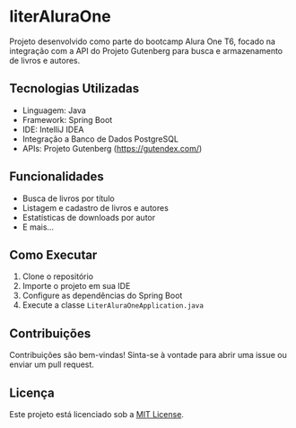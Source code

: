 # literAluraOne

Projeto desenvolvido como parte do bootcamp Alura One T6, focado na integração com a API do Projeto Gutenberg para busca e armazenamento de livros e autores.

## Tecnologias Utilizadas

- Linguagem: Java
- Framework: Spring Boot
- IDE: IntelliJ IDEA
- Integração a Banco de Dados PostgreSQL
- APIs: Projeto Gutenberg (https://gutendex.com/)

## Funcionalidades

- Busca de livros por título
- Listagem e cadastro de livros e autores
- Estatísticas de downloads por autor
- E mais...

## Como Executar

1. Clone o repositório
2. Importe o projeto em sua IDE
3. Configure as dependências do Spring Boot
4. Execute a classe `LiterAluraOneApplication.java`

## Contribuições

Contribuições são bem-vindas! Sinta-se à vontade para abrir uma issue ou enviar um pull request.

## Licença

Este projeto está licenciado sob a [MIT License](LICENSE).
